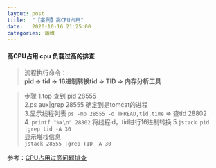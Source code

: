 ```yaml
---
layout: post
title:  "【案例】高CPU占用"
date:   2020-10-16 21:25:00
categories: 运维
---
```


#### 高CPU占用 cpu 负载过高的排查   

>流程执行命令：  
>**pid -> tid -> 16进制转换tid => TID => 内存分析工具**  

>步骤
>1.top 查到 pid 28555  
>2.ps aux|grep 28555 确定到是tomcat的进程  
>3.显示线程列表 
>`ps -mp 28555 -o THREAD,tid,time`
>=> 查tid 28802  
>4. `printf "%x\n" 28802` 
>将线程id，tid进行16进制转换
>5.`jstack pid |grep tid -A 30`   
>显示堆栈信息   
>`jstack 28555 |grep TID -A 30`  


参考：[CPU占用过高问题排查]

[CPU占用过高问题排查]:https://segmentfault.com/a/1190000015897229